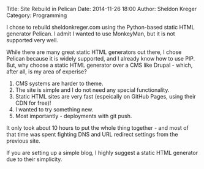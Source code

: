Title: Site Rebuild in Pelican
Date: 2014-11-26 18:00
Author: Sheldon Kreger
Category: Programming

I chose to rebuild sheldonkreger.com using the Python-based static HTML generator Pelican. I admit I wanted to use MonkeyMan, but it is not supported very well.

While there are many great static HTML generators out there, I chose Pelican because it is widely supported, and I already know how to use PIP. But, why choose a static HTML generator over a CMS like Drupal - which, after all, is my area of experise?

1. CMS systems are harder to theme.
2. The site is simple and I do not need any special functionality.
3. Static HTML sites are very fast (espeically on GitHub Pages, using their CDN for free)!
4. I wanted to try something new.
5. Most importantly - deployments with git push.

It only took about 10 hours to put the whole thing together - and most of that time was spent fighting DNS and URL redirect settings from the previous site.

If you are setting up a simple blog, I highly suggest a static HTML generator due to their simplicity.
